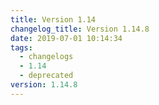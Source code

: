 ```yaml
---
title: Version 1.14
changelog_title: Version 1.14.8
date: 2019-07-01 10:14:34
tags:
  - changelogs
  - 1.14
  - deprecated
version: 1.14.8
---
```


<script src="https://gist.github.com/spinnaker-release/f223e8c3790e2ded5cfde046965e658d.js"/>
